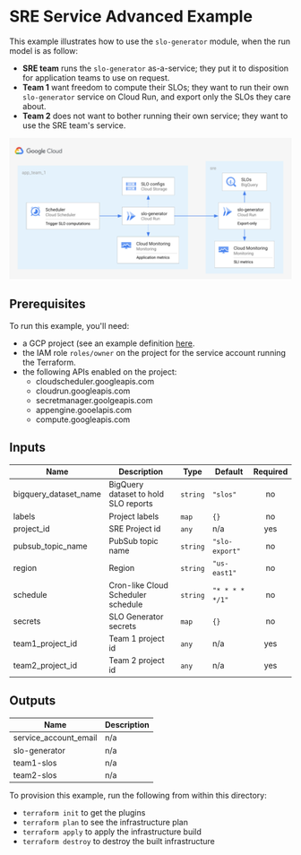 # SRE Service Advanced Example

This example illustrates how to use the `slo-generator` module, when the run
model is as follow:

- **SRE team** runs the `slo-generator` as-a-service; they put it to disposition for application teams to use on request.
- **Team 1** want freedom to compute their SLOs; they want to run their own `slo-generator` service on Cloud Run, and export only the SLOs they care about.
- **Team 2** does not want to bother running their own service; they want to use the SRE team's service.

![Architecture](./arch.png)

## Prerequisites

To run this example, you'll need:

- a GCP project (see an example definition [here](../../test/setup/main.tf).
- the IAM role `roles/owner` on the project for the service account running the Terraform.
- the following APIs enabled on the project:
  - cloudscheduler.googleapis.com
  - cloudrun.googleapis.com
  - secretmanager.goolgeapis.com
  - appengine.gooelapis.com
  - compute.googleapis.com


<!-- BEGINNING OF PRE-COMMIT-TERRAFORM DOCS HOOK -->
## Inputs

| Name                    | Description                          | Type     | Default         | Required |
| ----------------------- | ------------------------------------ | -------- | --------------- | :------: |
| bigquery\_dataset\_name | BigQuery dataset to hold SLO reports | `string` | `"slos"`        |    no    |
| labels                  | Project labels                       | `map`    | `{}`            |    no    |
| project\_id             | SRE Project id                       | `any`    | n/a             |   yes    |
| pubsub\_topic\_name     | PubSub topic name                    | `string` | `"slo-export"`  |    no    |
| region                  | Region                               | `string` | `"us-east1"`    |    no    |
| schedule                | Cron-like Cloud Scheduler schedule   | `string` | `"* * * * */1"` |    no    |
| secrets                 | SLO Generator secrets                | `map`    | `{}`            |    no    |
| team1\_project\_id      | Team 1 project id                    | `any`    | n/a             |   yes    |
| team2\_project\_id      | Team 2 project id                    | `any`    | n/a             |   yes    |

## Outputs

| Name                    | Description |
| ----------------------- | ----------- |
| service\_account\_email | n/a         |
| slo-generator           | n/a         |
| team1-slos              | n/a         |
| team2-slos              | n/a         |

<!-- END OF PRE-COMMIT-TERRAFORM DOCS HOOK -->

To provision this example, run the following from within this directory:
- `terraform init` to get the plugins
- `terraform plan` to see the infrastructure plan
- `terraform apply` to apply the infrastructure build
- `terraform destroy` to destroy the built infrastructure
